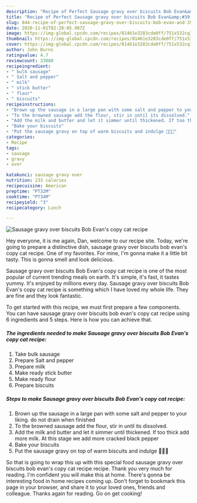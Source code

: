 ```yaml
---
description: "Recipe of Perfect Sausage gravy over biscuits Bob Evan&amp;#39;s copy cat recipe"
title: "Recipe of Perfect Sausage gravy over biscuits Bob Evan&amp;#39;s copy cat recipe"
slug: 844-recipe-of-perfect-sausage-gravy-over-biscuits-bob-evan-and-39-s-copy-cat-recipe
date: 2020-11-01T02:29:05.987Z
image: https://img-global.cpcdn.com/recipes/81461e3283cde0ff/751x532cq70/sausage-gravy-over-biscuits-bob-evans-copy-cat-recipe-recipe-main-photo.jpg
thumbnail: https://img-global.cpcdn.com/recipes/81461e3283cde0ff/751x532cq70/sausage-gravy-over-biscuits-bob-evans-copy-cat-recipe-recipe-main-photo.jpg
cover: https://img-global.cpcdn.com/recipes/81461e3283cde0ff/751x532cq70/sausage-gravy-over-biscuits-bob-evans-copy-cat-recipe-recipe-main-photo.jpg
author: John Burns
ratingvalue: 4.7
reviewcount: 33880
recipeingredient:
- " bulk sausage"
- " Salt and pepper"
- " milk"
- " stick butter"
- " flour"
- " biscuits"
recipeinstructions:
- "Brown up the sausage in a large pan with some salt and pepper to your liking. do not drain when finished"
- "To the browned sausage add the flour, stir in until its dissolved."
- "Add the milk and butter and let it simmer until thickened. If too thick add more milk. At this stage we add more cracked black pepper"
- "Bake your biscuits"
- "Put the sausage gravy on top of warm biscuits and indulge 🤗🤗🤗"
categories:
- Recipe
tags:
- sausage
- gravy
- over

katakunci: sausage gravy over 
nutrition: 233 calories
recipecuisine: American
preptime: "PT32M"
cooktime: "PT34M"
recipeyield: "3"
recipecategory: Lunch

---
```



![Sausage gravy over biscuits Bob Evan&#39;s copy cat recipe](https://img-global.cpcdn.com/recipes/81461e3283cde0ff/751x532cq70/sausage-gravy-over-biscuits-bob-evans-copy-cat-recipe-recipe-main-photo.jpg)

Hey everyone, it is me again, Dan, welcome to our recipe site. Today, we're going to prepare a distinctive dish, sausage gravy over biscuits bob evan&#39;s copy cat recipe. One of my favorites. For mine, I'm gonna make it a little bit tasty. This is gonna smell and look delicious.

Sausage gravy over biscuits Bob Evan&#39;s copy cat recipe is one of the most popular of current trending meals on earth. It's simple, it's fast, it tastes yummy. It's enjoyed by millions every day. Sausage gravy over biscuits Bob Evan&#39;s copy cat recipe is something which I have loved my whole life. They are fine and they look fantastic.




To get started with this recipe, we must first prepare a few components. You can have sausage gravy over biscuits bob evan&#39;s copy cat recipe using 6 ingredients and 5 steps. Here is how you can achieve that.

<!--inarticleads1-->

##### The ingredients needed to make Sausage gravy over biscuits Bob Evan&#39;s copy cat recipe:

1. Take  bulk sausage
1. Prepare  Salt and pepper
1. Prepare  milk
1. Make ready  stick butter
1. Make ready  flour
1. Prepare  biscuits




<!--inarticleads2-->

##### Steps to make Sausage gravy over biscuits Bob Evan&#39;s copy cat recipe:

1. Brown up the sausage in a large pan with some salt and pepper to your liking. do not drain when finished
1. To the browned sausage add the flour, stir in until its dissolved.
1. Add the milk and butter and let it simmer until thickened. If too thick add more milk. At this stage we add more cracked black pepper
1. Bake your biscuits
1. Put the sausage gravy on top of warm biscuits and indulge 🤗🤗🤗




So that is going to wrap this up with this special food sausage gravy over biscuits bob evan&#39;s copy cat recipe recipe. Thank you very much for reading. I'm confident you will make this at home. There's gonna be interesting food in home recipes coming up. Don't forget to bookmark this page in your browser, and share it to your loved ones, friends and colleague. Thanks again for reading. Go on get cooking!
